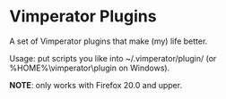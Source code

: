 # Vimperator Plugins

A set of Vimperator plugins that make (my) life better.

Usage: put scripts you like into ~/.vimperator/plugin/ (or %HOME%\vimperator\plugin on Windows).

**NOTE**: only works with Firefox 20.0 and upper.
